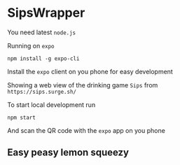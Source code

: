 # SipsWrapper

You need latest `node.js`

Running on `expo`

`npm install -g expo-cli`

Install the `expo` client on you phone for easy development

Showing a web view of the drinking game `Sips` from `https://sips.surge.sh/`

To start local development run

`npm start`

And scan the QR code with the `expo` app on you phone

## Easy peasy lemon squeezy
